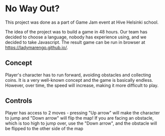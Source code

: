 # No Way Out?

This project was done as a part of Game Jam event at Hive Helsinki school.

The idea of the project was to build a game in 48 hours. Our team has decided to choose a language, nobody has experience using, and we decided to take Javascript.
The result game can be run in browser at <a href="https://ladymarengo.github.io/">https://ladymarengo.github.io/.

## Concept
  Player's character has to run forward, avoiding obstacles and collecting coins. It is a very well-known concept and the game is basically endless. However, over time, the speed will increase, making it more difficult to play.
  
## Controls
  Player has access to 2 moves - pressing "Up arrow" will make the character to jump and "Down arrow" will flip the map! If you are facing an obstacle, which is too high to jump over, use the "Down arrow", and the obstacle will be flipped to the other side of the map
